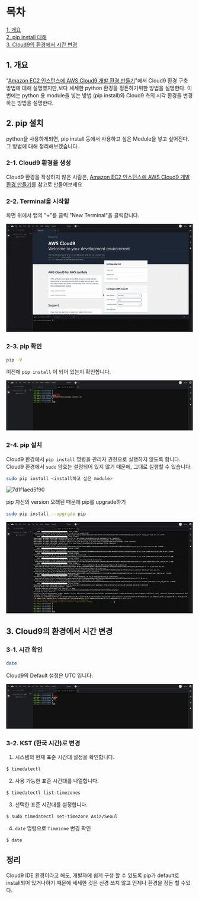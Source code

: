 # 목차
[1. 개요](#1.개요)  
[2. pip install 대해](#2.pip-install-대해)  
[3. Cloud9의 환경에서 시간 변경](#3.Cloud9의-환경에서-시간-변경)

## 1. 개요
"[Amazon EC2 인스턴스에 AWS Cloud9 개발 환경 만들기](./01.AWS-cloud9-IDE-Python.md)"에서
Cloud9 환경 구축 방법에 대해 설명했지만,보다 세세한 python 환경을 정돈하기위한 방법을 설명한다.
이번에는 python 용 module을 넣는 방법 (pip install)와 Cloud9 측의 시각 환경을 변경하는 방법을 설명한다.


## 2. pip 설치
python을 사용하게되면, pip install 등에서 사용하고 싶은 Module을 넣고 싶어진다.
그 방법에 대해 정리해보겠습니다.

### 2-1. Cloud9 환경을 생성
Cloud9 환경을 작성하지 않은 사람은, [Amazon EC2 인스턴스에 AWS Cloud9 개발 환경 만들기](./01.AWS-cloud9-IDE-Python.md)를 참고로 만들어보세요


### 2-2. Terminal을 시작할
화면 위에서 탭의 "+"를 클릭 "New Terminal"을 클릭합니다.

![ae6f23ed8985](./images/ae6f23ed8985.gif)

### 2-3. pip 확인

```bash : 터미널
pip -V
```

이전에 `pip install` 이 되어 있는지 확인합니다.

![dfa010e6094c](./images/dfa010e6094c.png)

### 2-4. pip 설치

Cloud9 환경에서 `pip install` 명령을 관리자 권한으로 실행하지 않도록 합니다.
Cloud9 환경에서 `sudo` 암호는 설정되어 있지 않기 때문에, 그대로 실행할 수 있습니다.

```bash : 터미널
sudo pip install <install하고 싶은 module>
```

![7d1f1aed5f90](./images/7d1f1aed5f90.gif)

pip 자신의 version 오래된 때문에 pip를 upgrade하기

```bash : 터미널
sudo pip install --upgrade pip
```

![4640fc7a6545](./images/4640fc7a6545.gif)


## 3. Cloud9의 환경에서 시간 변경

### 3-1. 시간 확인

```bash : 터미널
date
```
Cloud9의 Default 설정은 UTC 입니다.

![8d4bf4858fb4](./images/8d4bf4858fb4.png)

### 3-2. KST (한국 시간)로 변경

1. 시스템의 현재 표준 시간대 설정을 확인합니다.

```
$ timedatectl
```

2. 사용 가능한 표준 시간대를 나열합니다.

```
$ timedatectl list-timezones
```

3. 선택한 표준 시간대를 설정합니다.

```
$ sudo timedatectl set-timezone Asia/Seoul
```

4. `date` 명령으로 `Timezone` 변경 확인

```
$ date
```

## 정리
Cloud9 IDE 환경이라고 해도, 개발자에 쉽게 구성 할 수 있도록 pip가 default로 install되어 있거나하기 때문에 세세한 것은 신경 쓰지 않고 언제나 환경을 정돈 할 수있다.

